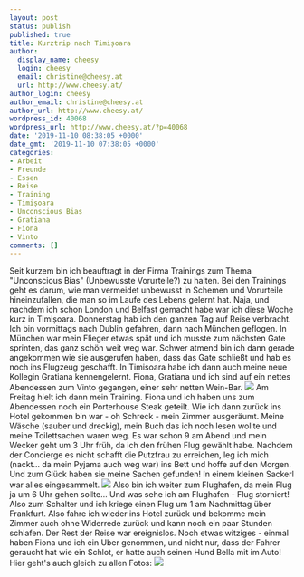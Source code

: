 ```yaml
---
layout: post
status: publish
published: true
title: Kurztrip nach Timișoara
author:
  display_name: cheesy
  login: cheesy
  email: christine@cheesy.at
  url: http://www.cheesy.at/
author_login: cheesy
author_email: christine@cheesy.at
author_url: http://www.cheesy.at/
wordpress_id: 40068
wordpress_url: http://www.cheesy.at/?p=40068
date: '2019-11-10 08:38:05 +0000'
date_gmt: '2019-11-10 07:38:05 +0000'
categories:
- Arbeit
- Freunde
- Essen
- Reise
- Training
- Timișoara
- Unconscious Bias
- Gratiana
- Fiona
- Vinto
comments: []
---
```

Seit kurzem bin ich beauftragt in der Firma Trainings zum Thema "Unconscious Bias" (Unbewusste Vorurteile?) zu halten. Bei den Trainings geht es darum, wie man vermeidet unbewusst in Schemen und Vorurteile hineinzufallen, die man so im Laufe des Lebens gelernt hat.
Naja, und nachdem ich schon London und Belfast gemacht habe war ich diese Woche kurz in Timișoara.
Donnerstag hab ich den ganzen Tag auf Reise verbracht. Ich bin vormittags nach Dublin gefahren, dann nach München geflogen. In München war mein Flieger etwas spät und ich musste zum nächsten Gate sprinten, das ganz schön weit weg war. Schwer atmend bin ich dann gerade angekommen wie sie ausgerufen haben, dass das Gate schließt und hab es noch ins Flugzeug geschafft.
In Timisoara habe ich dann auch meine neue Kollegin Gratiana kennengelernt. Fiona, Gratiana und ich sind auf ein nettes Abendessen zum Vinto gegangen, einer sehr netten Wein-Bar.
![](http://www.cheesy.at/wp-content/uploads/Timisoara-002.jpg)
Am Freitag hielt ich dann mein Training. Fiona und ich haben uns zum Abendessen noch ein Porterhouse Steak geteilt. Wie ich dann zurück ins Hotel gekommen bin war - oh Schreck - mein Zimmer ausgeräumt. Meine Wäsche (sauber und dreckig), mein Buch das ich noch lesen wollte und meine Toilettsachen waren weg. Es war schon 9 am Abend und mein Wecker geht um 3 Uhr früh, da ich den frühen Flug gewählt habe. Nachdem der Concierge es nicht schafft die Putzfrau zu erreichen, leg ich mich (nackt... da mein Pyjama auch weg war) ins Bett und hoffe auf den Morgen. Und zum Glück haben sie meine Sachen gefunden! In einem kleinen Sackerl war alles eingesammelt.
![](http://www.cheesy.at/wp-content/uploads/Timisoara-006.jpg)
Also bin ich weiter zum Flughafen, da mein Flug ja um 6 Uhr gehen sollte... Und was sehe ich am Flughafen - Flug storniert! Also zum Schalter und ich kriege einen Flug um 1 am Nachmittag über Frankfurt. Also fahre ich wieder ins Hotel zurück und bekomme mein Zimmer auch ohne Widerrede zurück und kann noch ein paar Stunden schlafen. Der Rest der Reise war ereignislos.
Noch etwas witziges - einmal haben Fiona und ich ein Uber genommen, und nicht nur, dass der Fahrer geraucht hat wie ein Schlot, er hatte auch seinen Hund Bella mit im Auto!
Hier geht's auch gleich zu allen Fotos:
[![](http://www.cheesy.at/wp-content/uploads/Timisoara-004.jpg)](http://www.cheesy.at/fotos/arbeit/kurztrip-nach-timisoara/)
